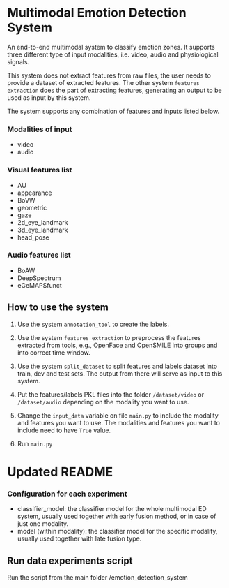 # Multimodal Emotion Detection System

An end-to-end multimodal system to classify emotion zones. It supports three different type of input modalities, i.e.
video, audio and physiological signals.

This system does not extract features from raw files, the user needs to provide a dataset of extracted features. The
other system ```features extraction``` does the part of extracting features, generating an output to be used as input by
this system.

The system supports any combination of features and inputs listed below.

### Modalities of input

- video
- audio

### Visual features list

- AU
- appearance
- BoVW
- geometric
- gaze
- 2d_eye_landmark
- 3d_eye_landmark
- head_pose

### Audio features list

- BoAW
- DeepSpectrum
- eGeMAPSfunct


## How to use the system

1. Use the system ```annotation_tool``` to create the labels.
2. Use the system ```features_extraction``` to preprocess the features extracted from tools, e.g., OpenFace and
   OpenSMILE
   into groups and into correct time window.
3. Use the system ```split_dataset``` to split features and labels dataset into train, dev and test sets. The output
   from
   there will serve as input to this system.
4. Put the features/labels PKL files into the folder `/dataset/video` or `/dataset/audio` depending on the modality you
   want
   to use.


5. Change the `input_data` variable on file `main.py` to include the modality and features you want to use. The
   modalities and features you want to include need to have `True` value.
6. Run `main.py`



# Updated README
### Configuration for each experiment

- classifier_model: the classifier model for the whole multimodal ED system, usually used together with early fusion
  method, or in case of just one modality.
- model (within modality): the classifier model for the specific modality, usually used together with late fusion type.


## Run data experiments script 
Run the script from the main folder /emotion_detection_system